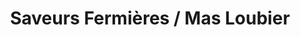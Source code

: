 ---
title: "Saveurs Fermières / Mas Loubier"
url: /limoges/saveurs-fermieres-mas-loubier/
shop: ferme
---